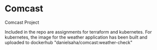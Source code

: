 # Comcast
Comcast Project

Included in the repo are assignments for terraform and kubernetes.
For kubernetes, the image for the weather application has been built and uploaded to dockerhub "danielsaha/comcast:weather-check"
